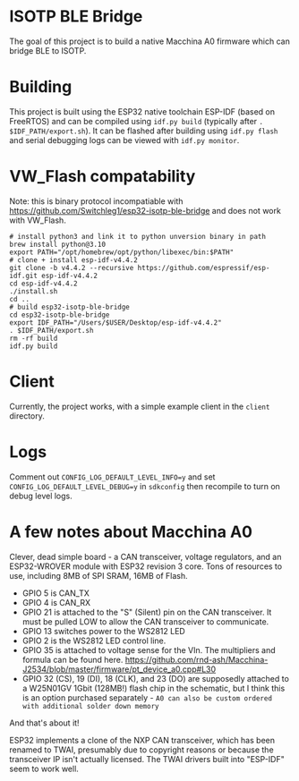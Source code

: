# ISOTP BLE Bridge

The goal of this project is to build a native Macchina A0 firmware which can bridge BLE to ISOTP.

# Building

This project is built using the ESP32 native toolchain ESP-IDF (based on FreeRTOS) and can be compiled using `idf.py build` (typically after `. $IDF_PATH/export.sh`). It can be flashed after building using `idf.py flash` and serial debugging logs can be viewed with `idf.py monitor`.

# VW_Flash compatability

Note: this is binary protocol incompatiable with https://github.com/Switchleg1/esp32-isotp-ble-bridge and does not work with VW_Flash.

```shell
# install python3 and link it to python unversion binary in path
brew install python@3.10
export PATH="/opt/homebrew/opt/python/libexec/bin:$PATH"
# clone + install esp-idf-v4.4.2
git clone -b v4.4.2 --recursive https://github.com/espressif/esp-idf.git esp-idf-v4.4.2
cd esp-idf-v4.4.2
./install.sh
cd ..
# build esp32-isotp-ble-bridge
cd esp32-isotp-ble-bridge
export IDF_PATH="/Users/$USER/Desktop/esp-idf-v4.4.2"
. $IDF_PATH/export.sh
rm -rf build
idf.py build
```

# Client

Currently, the project works, with a simple example client in the `client` directory. 

# Logs

Comment out `CONFIG_LOG_DEFAULT_LEVEL_INFO=y` and set `CONFIG_LOG_DEFAULT_LEVEL_DEBUG=y` in `sdkconfig` then recompile to turn on debug level logs.

# A few notes about Macchina A0

Clever, dead simple board - a CAN transceiver, voltage regulators, and an ESP32-WROVER module with ESP32 revision 3 core. Tons of resources to use, including 8MB of SPI SRAM, 16MB of Flash.

* GPIO 5 is CAN_TX
* GPIO 4 is CAN_RX
* GPIO 21 is attached to the "S" (Silent) pin on the CAN transceiver. It must be pulled LOW to allow the CAN transceiver to communicate.
* GPIO 13 switches power to the WS2812 LED
* GPIO 2 is the WS2812 LED control line.
* GPIO 35 is attached to voltage sense for the VIn. The multipliers and formula can be found here. https://github.com/rnd-ash/Macchina-J2534/blob/master/firmware/pt_device_a0.cpp#L30
* GPIO 32 (CS), 19 (DI), 18 (CLK), and 23 (DO) are supposedly attached to a W25N01GV 1Gbit (128MB!) flash chip in the schematic, but I think this is an option purchased separately - `A0 can also be custom ordered with additional solder down memory`


And that's about it!

ESP32 implements a clone of the NXP CAN transceiver, which has been renamed to TWAI, presumably due to copyright reasons or because the transceiver IP isn't actually licensed. The TWAI drivers built into "ESP-IDF" seem to work well.

